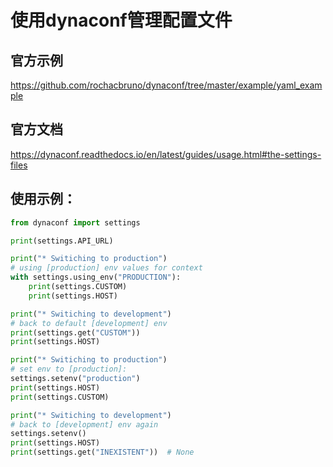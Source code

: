 # 使用dynaconf管理配置文件

## 官方示例
https://github.com/rochacbruno/dynaconf/tree/master/example/yaml_example

## 官方文档
https://dynaconf.readthedocs.io/en/latest/guides/usage.html#the-settings-files

## 使用示例：
```python
from dynaconf import settings

print(settings.API_URL)

print("* Switiching to production")
# using [production] env values for context
with settings.using_env("PRODUCTION"):
    print(settings.CUSTOM)
    print(settings.HOST)

print("* Switiching to development")
# back to default [development] env
print(settings.get("CUSTOM"))
print(settings.HOST)

print("* Switiching to production")
# set env to [production]:
settings.setenv("production")
print(settings.HOST)
print(settings.CUSTOM)

print("* Switiching to development")
# back to [development] env again
settings.setenv()
print(settings.HOST)
print(settings.get("INEXISTENT"))  # None


```


